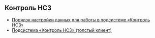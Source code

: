 <!-- TITLE: Контроль НСЗ -->
<!-- SUBTITLE: Документация Контроль НСЗ -->

## Контроль НСЗ

- [Порядок настройки данных для работы в подсистеме «Контроль НСЗ»](kontrol-nsz-web)
- [Подсистема «Контроль НСЗ» (толстый клиент)](cont-nsz-tolst)